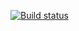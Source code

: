 [![Build status](https://ci.appveyor.com/api/projects/status/6sl5g9g5hwqye7r2/branch/main?svg=true)](https://ci.appveyor.com/project/ValentinaProz/project2-1-ci-selenium-selenide/branch/main)